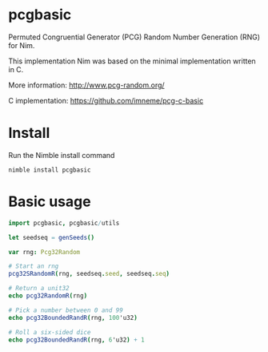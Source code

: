 # pcgbasic
Permuted Congruential Generator (PCG) Random Number Generation (RNG) for Nim.

This implementation Nim was based on the minimal implementation written in C.

More information: http://www.pcg-random.org/

C implementation: https://github.com/imneme/pcg-c-basic

# Install
Run the Nimble install command

``nimble install pcgbasic``

# Basic usage

```nim
import pcgbasic, pcgbasic/utils

let seedseq = genSeeds()

var rng: Pcg32Random

# Start an rng
pcg32SRandomR(rng, seedseq.seed, seedseq.seq)

# Return a unit32
echo pcg32RandomR(rng)

# Pick a number between 0 and 99
echo pcg32BoundedRandR(rng, 100'u32)

# Roll a six-sided dice
echo pcg32BoundedRandR(rng, 6'u32) + 1
```
